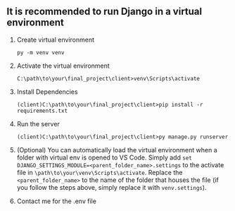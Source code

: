 ## It is recommended to run Django in a virtual environment

1. Create virtual environment
    ```
    py -m venv venv
    ```
 
2. Activate the virtual environment

    ```
    C:\path\to\your\final_project\client>venv\Scripts\activate
    ```

3. Install Dependencies

    ```
    (client)C:\path\to\your\final_project\client>pip install -r requirements.txt
    ```

4. Run the server
    ```
    (client)C:\path\to\your\final_project\client>py manage.py runserver
    ```

5. (Optional) You can automatically load the virtual environment when a folder with virtual env is opened to VS Code. Simply add `set DJANGO_SETTINGS_MODULE=<parent_folder_name>.settings` to the activate file in `\path\to\your\venv\Scripts\activate`. Replace the `<parent_folder_name>` to the name of the folder that houses the file (if you follow the steps above, simply replace it with `venv.settings`).

6. Contact me for the .env file